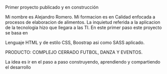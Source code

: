 Primer proyecto publicado y en construcción

Mi nombre es Alejandro Romero.
Mi formacion es en Calidad enfocada a procesos de elaboracion de alimentos.
La inquietud referida a la aplicacion de la tecnologia hizo que llegara a las TI.
En este primer paso este proyecto se basa en

Lenguaje HTML y de estilo CSS,
Boostrap asi como SASS aplicado.

PRODUCTO: COMPLEJO CERRADO FUTBOL, DANZA Y EVENTOS.

La idea es ir en el paso a paso construyendo, aprendiendo y compartiendo el desarrollo